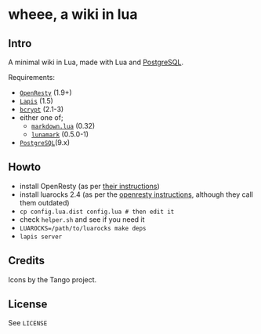 # wheee, a wiki in lua

## Intro

A minimal wiki in Lua, made with Lua and
[PostgreSQL](http://www.postgresql.org/).

Requirements:

  * [`OpenResty`](http://openresty.org/) (1.9+)
  * [`Lapis`](http://leafo.net/lapis/) (1.5)
  * [`bcrypt`](https://github.com/mikejsavage/lua-bcrypt) (2.1-3)
  * either one of;
    * [`markdown.lua`](http://www.frykholm.se/files/markdown.lua) (0.32)
    * [`lunamark`](https://github.com/jgm/lunamark) (0.5.0-1)
  * [`PostgreSQL`](https://www.postgresql.org/)(9.x)

## Howto

  * install OpenResty (as per [their instructions](http://openresty.org/en/installation.html))
  * install luarocks 2.4 (as per the [openresty instructions](http://openresty.org/en/using-luarocks.html), although they call them outdated)
  * `cp config.lua.dist config.lua # then edit it`
  * check `helper.sh` and see if you need it
  * `LUAROCKS=/path/to/luarocks make deps`
  * `lapis server`

## Credits

Icons by the Tango project.

## License

See `LICENSE`
